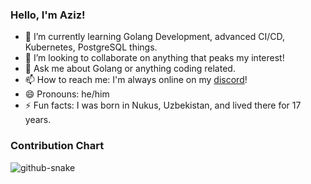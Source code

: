 ### Hello, I'm Aziz!


- 🌱 I’m currently learning Golang Development, advanced CI/CD, Kubernetes, PostgreSQL things.
- 👯 I’m looking to collaborate on anything that peaks my interest!
- 💬 Ask me about Golang or anything coding related.
- 📫 How to reach me: I'm always online on my [discord](https://discord.com/users/652989546841112576)!
- 😄 Pronouns: he/him
- ⚡ Fun facts: I was born in Nukus, Uzbekistan, and lived there for 17 years.

### Contribution Chart
<picture>
  <source media="(prefers-color-scheme: dark)" srcset="https://raw.githubusercontent.com/matheusgomes28/matheusgomes28/output/github-snake-dark.svg" />
  <source media="(prefers-color-scheme: light)" srcset="https://raw.githubusercontent.com/matheusgomes28/matheusgomes28/output/github-snake.svg" />
  <img alt="github-snake" src="github-snake.svg" />
</picture>


